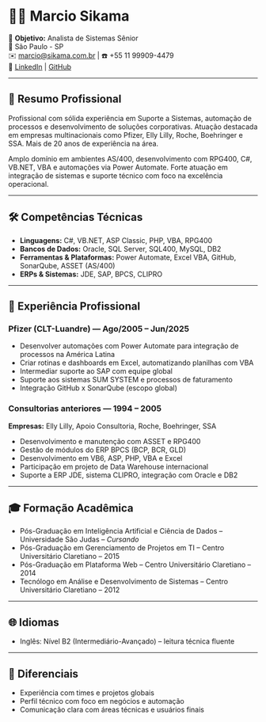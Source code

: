 # 👨‍💼 Marcio Sikama

🎯 **Objetivo:** Analista de Sistemas Sênior  
📍 São Paulo - SP  
✉️ marcio@sikama.com.br | ☎️ +55 11 99909-4479  
🔗 [LinkedIn](https://linkedin.com/in/marciosikama) | [GitHub](https://github.com/marciosikama)

---

## 🧾 Resumo Profissional

Profissional com sólida experiência em Suporte a Sistemas, automação de processos e desenvolvimento de soluções corporativas. Atuação destacada em empresas multinacionais como Pfizer, Elly Lilly, Roche, Boehringer e SSA. Mais de 20 anos de experiência na área.

Amplo domínio em ambientes AS/400, desenvolvimento com RPG400, C#, VB.NET, VBA e automações via Power Automate. Forte atuação em integração de sistemas e suporte técnico com foco na excelência operacional.

---

## 🛠️ Competências Técnicas

- **Linguagens:** C#, VB.NET, ASP Classic, PHP, VBA, RPG400  
- **Bancos de Dados:** Oracle, SQL Server, SQL400, MySQL, DB2  
- **Ferramentas & Plataformas:** Power Automate, Excel VBA, GitHub, SonarQube, ASSET (AS/400)  
- **ERPs & Sistemas:** JDE, SAP, BPCS, CLIPRO

---

## 💼 Experiência Profissional

### Pfizer (CLT-Luandre) — Ago/2005 – Jun/2025

- Desenvolver automações com Power Automate para integração de processos na América Latina  
- Criar rotinas e dashboards em Excel, automatizando planilhas com VBA  
- Intermediar suporte ao SAP com equipe global  
- Suporte aos sistemas SUM SYSTEM e processos de faturamento  
- Integração GitHub x SonarQube (escopo global)

### Consultorias anteriores — 1994 – 2005  
**Empresas:** Elly Lilly, Apoio Consultoria, Roche, Boehringer, SSA

- Desenvolvimento e manutenção com ASSET e RPG400  
- Gestão de módulos do ERP BPCS (BCP, BCR, GLD)  
- Desenvolvimento em VB6, ASP, PHP, VBA e Excel  
- Participação em projeto de Data Warehouse internacional  
- Suporte a ERP JDE, sistema CLIPRO, integração com Oracle e DB2

---

## 🎓 Formação Acadêmica

- Pós-Graduação em Inteligência Artificial e Ciência de Dados – Universidade São Judas – *Cursando*  
- Pós-Graduação em Gerenciamento de Projetos em TI – Centro Universitário Claretiano – 2015  
- Pós-Graduação em Plataforma Web – Centro Universitário Claretiano – 2014  
- Tecnólogo em Análise e Desenvolvimento de Sistemas – Centro Universitário Claretiano – 2012

---

## 🌐 Idiomas

- Inglês: Nível B2 (Intermediário-Avançado) – leitura técnica fluente

---

## 🚀 Diferenciais

- Experiência com times e projetos globais  
- Perfil técnico com foco em negócios e automação  
- Comunicação clara com áreas técnicas e usuários finais
